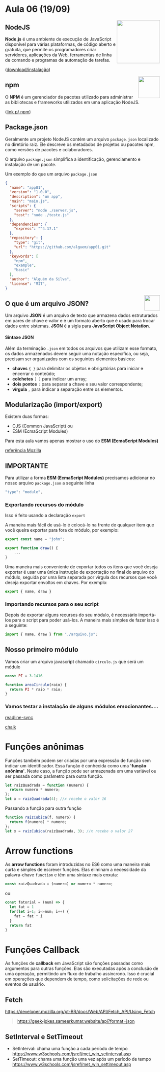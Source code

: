 # Aula 06 (19/09) 

<img align="right" src="https://cdn.worldvectorlogo.com/logos/nodejs.svg" width="140px;"/>

## NodeJS

**Node.js** é uma ambiente de execução de JavaScript disponível para várias plataformas, de código aberto e gratuita, que permite os programadores criar servidores, aplicações da Web, ferramentas de linha de comando e programas de automação de tarefas.

([download/instalação](https://nodejs.org/pt))


<img align="right" src="https://e7.pngegg.com/pngimages/828/432/png-clipart-npm-node-js-computer-icons-computer-software-installation-others-text-rectangle.png" width="70px;"/>


## npm

O **NPM** é um gerenciador de pacotes utilizado para administrar as bibliotecas e frameworks utilizados em uma aplicação NodeJS. 

([link p/ npm](https://www.npmjs.com/))

## Package.json

Geralmente um projeto NodeJS contém um arquivo ```package.json``` localizado no diretório raiz. Ele descreve os metadados de projetos ou pacotes npm, como versões de pacotes e colaboradores.

O arquivo ```package.json``` simplifica a identificação, gerenciamento e instalação de um pacote. 

Um exemplo do que um arquivo ```package.json```

~~~json
{
  "name": "app01",
  "version": "1.0.0",
  "description": "um app",
  "main": "main.js",
  "scripts": {
    "server": "node ./server.js",
    "test": "node ./teste.js"
  },
  "dependencies": {
    "express": "^4.17.1"
  },
  "repository": {
    "type": "git",
    "url": "https://github.com/alguem/app01.git"
  },
  "keywords": [
    "npm",
    "example",
    "basic"
  ],
  "author": "Alguém da Silva",
  "license": "MIT",
}
~~~

<img align="right" src="https://www.pngfind.com/pngs/m/236-2367416_free-download-at-icons8-json-transparent-background-logo.png" width="50px;"/>

## O que é um arquivo JSON?

Um arquivo **JSON** é um arquivo de texto que armazena dados estruturados em pares de chave e valor e é um formato aberto que é usado para trocar dados entre sistemas. **JSON** é a sigla para **JavaScript Object Notation**. 

#### Sintaxe JSON

Além da terminação ```.json``` em todos os arquivos que utilizam esse formato, os dados armazenados devem seguir uma notação específica, ou seja, precisam ser organizados com os seguintes elementos básicos:

* **chaves** ```{ }``` para delimitar os objetos e obrigatórias para iniciar e encerrar o conteúdo;
* **colchetes** ```[ ]``` para indicar um array;
* **dois pontos** ```:``` para separar a chave e seu valor correspondente;
* **vírgula** ```,``` para indicar a separação entre os elementos.

## Modularização (import/export)

Existem duas formas: 
* CJS (Common JavaScript) ou
* ESM (EcmaScript Modules)

Para esta aula vamos apenas mostrar o uso do **ESM (EcmaScript Modules)**

[referência Mozilla](https://developer.mozilla.org/pt-BR/docs/Web/JavaScript/Guide/Modules) 

## IMPORTANTE

Para utilizar a forma **ESM (EcmaScript Modules)** precisamos adicionar no nosso arquivo ```package.json``` a seguinte linha

~~~js
"type": "module",
~~~

### Exportando recursos do módulo

Isso é feito usando a declaração ```export```

A maneira mais fácil de usá-lo é colocá-lo na frente de qualquer item que você queira exportar para fora do módulo, por exemplo:

~~~js
export const name = "john";

export function draw() {
    ...
}
~~~

Uma maneira mais conveniente de exportar todos os itens que você deseja exportar é usar uma única instrução de exportação no final do arquivo do módulo, seguida por uma lista separada por vírgula dos recursos que você deseja exportar envoltos em chaves. Por exemplo:

~~~js
export { name, draw }
~~~

### Importando recursos para o seu script

Depois de exportar alguns recursos do seu módulo, é necessário importá-los para o script para poder usá-los. A maneira mais simples de fazer isso é a seguinte:

~~~js
import { name, draw } from "./arquivo.js";
~~~

## Nosso primeiro módulo

Vamos criar um arquivo javascript chamado ```circulo.js``` que será um módulo

~~~js
const PI = 3.1416

function areaCirculo(raio) {
  return PI * raio * raio;
}
~~~

### Vamos testar a instalação de alguns módulos emocionantes....

[readline-sync](https://www.npmjs.com/package/readline-sync)

[chalk](https://github.com/chalk/chalk)


# Funções anônimas

Funções também podem ser criadas por uma expressão de função sem indicar um identificador. Essa função é conhecida como uma **'função anônima'**. Neste caso, a função pode ser armazenada em uma variável ou ser passada como parâmetro para outra função.

~~~js
let raizQuadrada = function (numero) {
  return numero * numero;
};
let x = raizQuadrada(4); //x recebe o valor 16
~~~

Passando a função para outra função

~~~js
function raizCubica(f, numero) {
  return f(numero) * numero;
};
let x = raizCubica(raizQuadrada, 3); //x recebe o valor 27
~~~

# Arrow functions 

As **arrow functions** foram introduzidas no ES6 como uma maneira mais curta e simples de escrever funções. Elas eliminam a necessidade da palavra-chave ```function``` e têm uma sintaxe mais enxuta:

~~~js
const raizQuadrada = (numero) => numero * numero;
~~~

ou

~~~js
const fatorial = (num) => {
  let fat = 1
  for(let i=1; i<=num; i++) {
    fat = fat * i
  }
  return fat
}
~~~

# Funções Callback

As funções de **callback** em JavaScript são funções passadas como argumentos para outras funções. Elas são executadas após a conclusão de uma operação, permitindo um fluxo de trabalho assíncrono. Isso é crucial em operações que dependem de tempo, como solicitações de rede ou eventos de usuário.

## Fetch

https://developer.mozilla.org/pt-BR/docs/Web/API/Fetch_API/Using_Fetch

> https://geek-jokes.sameerkumar.website/api?format=json

## SetInterval e SetTimeout

* SetInterval: chama uma função a cada período de tempo https://www.w3schools.com/jsref/met_win_setinterval.asp
* SetTimeout: chama uma função uma vez após um período de tempo https://www.w3schools.com/jsref/met_win_settimeout.asp

